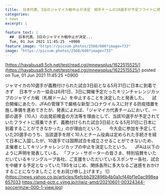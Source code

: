 ```yaml
---
title:  日本代表、3日のジャマイカ戦中止が決定　相手チームの10選手が予定フライトに搭乗できず  
categories:
- news
excerpt: |
  
feature_text: |
  ##  日本代表、3日のジャマイカ戦中止が決定...
  Tue, 01 Jun 2021 11:45:25  +0900
feature_image: "https://picsum.photos/2560/600?image=733"
image: "https://picsum.photos/2560/600?image=733"
---
```


[https://hayabusa9.5ch.net/test/read.cgi/mnewsplus/1622515525/](https://hayabusa9.5ch.net/test/read.cgi/mnewsplus/1622515525/)
posted on Tue, 01 Jun 2021 11:45:25  +0900

<!--more-->

ジャマイカの10選手が義務付けられた試合3日前となる5月31日に日本に到着できず 　日本サッカー協会は6月1日、3日に開催予定だったキリンチャレンジカップのジャマイカ戦（札幌ドーム）を中止することを決定したと発表した。 　試合開催にあたり、JFAの管理下で厳格な新型コロナウイルスに対する防疫措置を施し準備を進めてきたが、発表によれば、「ジャマイカ代表チームにおいて、一部の選手（10人）の出発前検査の方法等を理由として、当該10選手が予定されていたフライトに搭乗できず、義務付けられた試合3日前となる5月31日に日本に到着することができなかった」のが理由だという。 　今大会に参加を予定していた20選手のうち、当該選手を除く10人とチーム役員は定められた手続きを経て日本に入国したが、10選手では国際試合を成立させることができないため、主催者としてキリンチャレンジカップの中止を決定したという。 　JFAは以下のように声明を発表している。 「ファン・サポーターの皆さま、特別協賛をいただいているキリングループ各社、ご支援をいただいているスポンサー各社、試合を中継する予定となっていたTBSをはじめ、関係各所に多大なるご迷惑をおかけすることになりましたことをお詫び申し上げます」 ![](https://news.yahoo.co.jp/articles/6efcbb292896b4b0a1cf44bf1e0ac998ea657033 https://amd-pctr.c.yimg.jp/r/iwiz-amd/20210601-00324344-soccermzw-000-1-view.jpg)
